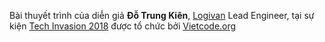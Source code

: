 Bài thuyết trình của diễn giả **Đỗ Trung Kiên**, [Logivan](https://www.logivan.com/) Lead Engineer, tại sự kiện [Tech Invasion 2018](https://www.facebook.com/vietcode.org/photos/a.894058857406220/1486733644805402/?type=3&theater) được tổ chức bởi [Vietcode.org](https://vietcode.org/)